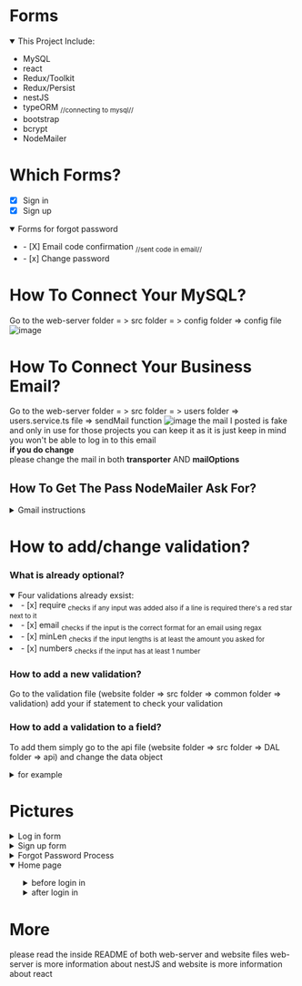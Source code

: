 # Forms
<details open>
    <summary>This Project Include:</summary>
    <ul>
        <li> MySQL</li>
        <li> react</li>
        <li> Redux/Toolkit</li>
        <li> Redux/Persist</li>
        <li> nestJS</li>
        <li> typeORM <sub>//connecting to mysql//</sub></li>
        <li> bootstrap</li>
        <li> bcrypt</li>
        <li> NodeMailer</li>
    </ul>
</details>


# Which Forms?
- [x] Sign in 
- [x] Sign up 
<details open>
    <summary>Forms for forgot password</summary>
    <ul>
        <li> - [X] Email code confirmation <sub>//sent code in email//</sub></li>
        <li> - [x] Change password</li>
    </ul>
</details>

# How To Connect Your MySQL?
Go to the web-server folder = > src folder = > config folder => config file
![image](https://user-images.githubusercontent.com/108211669/198382456-b2e9e295-8405-45ff-b58d-12a1ca83bdf1.png)

# How To Connect Your Business Email?
Go to the web-server folder = > src folder = > users folder => users.service.ts file => sendMail function
![image](https://user-images.githubusercontent.com/108211669/212913263-0cf83432-4ff5-46dd-a106-19a1bdf545ee.png)
the mail I posted is fake and only in use for those projects you can keep it as it is just keep in mind you won't be able to log in to this email
<br/>
**if you do change** 
<br/>
please change the mail in both **transporter** AND **mailOptions**

## How To Get The Pass NodeMailer Ask For?
<details close>
    <summary>Gmail instructions</summary>
    <ul>
        <li> Enter the security on your account </li>
        <li> Find the 2 step verification </li>
        <li> After approving that you'll get a other apps passwords </li>
        <li> Enter for another write nodeMailer and you'll recive a password </li>
        <li> Enter that password as your pass </li>
        <li> Send a mail to check connection :) </li>
    </ul>
</details>

# How to add/change validation?
### What is already optional?
<details open>
    <summary>Four validations already exsist:</summary>
    <li>- [x] require <sub>checks if any input was added also if a line is required there's a red star next to it</sub></li>
    <li>- [x] email <sub>checks if the input is the correct format for an email using regax</sub></li>
    <li>- [x] minLen <sub>checks if the input lengths is at least the amount you asked for</sub></li>
    <li>- [x] numbers <sub>checks if the input has at least 1 number</sub></li>
</details>
 

### How to add a new validation?
Go to the validation file (website folder => src folder => common folder => validation) add your if statement to check your validation
### How to add a validation to a field?
To add them simply go to the api file (website folder => src folder => DAL folder => api) and change the data object 
<details>
    <summary>for example</summary>
    <ul>
        <img src='https://user-images.githubusercontent.com/108211669/198567878-b28285b9-0842-4bb5-b07c-375342a7d0a2.png'/>
    </ul>
</details>

# Pictures
<details>
    <summary>Log in form</summary>
    <ul>
        <li><img alt='image of the Log in form' src='https://user-images.githubusercontent.com/108211669/213479511-6e766e34-977a-4881-9aaa-afdecd6be757.png'/> </li>
    </ul>
</details>
<details>
    <summary>Sign up form</summary>
    <ul>
        <li><img alt='image of the Sign up form' src='https://user-images.githubusercontent.com/108211669/213479708-764d19b4-8a83-4264-8cf9-4db2f5254a4b.png'/></li>
    </ul>
</details>
<details>
    <summary>Forgot Password Process</summary>
    <ul>
        <li><img alt='image of the enter code form' src='https://user-images.githubusercontent.com/108211669/213480214-348ef531-a17b-4d7c-ab76-13b073bf66cc.png'/></li>
        <li><img alt='image of the code email' src='https://user-images.githubusercontent.com/108211669/213480351-7d52a366-12ea-413b-bf61-b6b2a5f2f889.png'/></li>
        <li><img alt='image of the change password form' src='https://user-images.githubusercontent.com/108211669/213480482-6dd5c005-1d01-40f6-8d81-f304a7ce7ee4.png'/></li>
        <li>phone mode - <img alt='image of the password on phone mode' src='https://user-images.githubusercontent.com/108211669/213480878-461711ef-a53b-40d5-b229-c3b8c7cccd7f.png'/></li>
    </ul>
</details>
<details open>
    <summary>Home page</summary>
    <ul>
      <details>
         <summary>before login in</summary>
         <ul>
            <li><img src='https://user-images.githubusercontent.com/108211669/201970481-f3a6b51f-be93-41d4-b0d8-c354acff78a9.png'/>
            <p>a click on the light blue text would take the user back to the log in form and a click on the sign up button would take the user to the sign up form</p>             </li>
         </ul>
      </details>
      <details>
         <summary>after login in</summary>
         <ul>
            <li><img src='https://user-images.githubusercontent.com/108211669/201971086-ab8c2229-5062-49a7-b40d-27a8c3ebf919.png'/>
            <p>after pressing enter in the login form the user would be transfered to the home page and the user first name would be used, a click onthe log out button             will changed the page back to its state before login in</p></li>
         </ul>
      </details>
    </ul>
</details>


# More
please read the inside README of both web-server and website files
web-server is more information about nestJS
and website is more information about react
